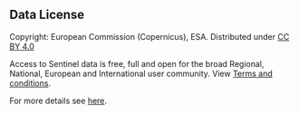 ## Data License

Copyright: European Commission (Copernicus), ESA. Distributed under [CC BY 4.0](https://creativecommons.org/licenses/by/4.0/)

Access to Sentinel data is free, full and open for the broad Regional, National, European and International user community. View [Terms and conditions](https://scihub.copernicus.eu/twiki/do/view/SciHubWebPortal/TermsConditions).

For more details see [here](https://sentinel.esa.int/documents/247904/690755/Sentinel_Data_Legal_Notice).